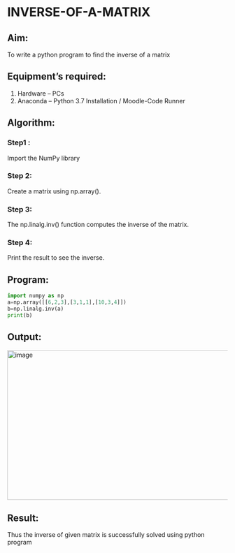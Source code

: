 # INVERSE-OF-A-MATRIX
## Aim:
To write a python program to find the inverse of a matrix
## Equipment’s required:
1. 	Hardware – PCs
2. 	Anaconda – Python 3.7 Installation / Moodle-Code Runner
## Algorithm:
### Step1 : 
Import the NumPy library
### Step 2: 
Create a matrix using np.array().
### Step 3: 
The np.linalg.inv() function computes the inverse of the matrix.
### Step 4: 
Print the result to see the inverse.

## Program:
```python
import numpy as np
a=np.array([[6,2,3],[3,1,1],[10,3,4]])
b=np.linalg.inv(a)
print(b)
```
## Output:
<img width="795" height="343" alt="image" src="https://github.com/user-attachments/assets/b4ff2361-bb8c-4147-a66d-1bef893bfde8" />

## Result:
Thus the inverse of given matrix is successfully solved using python program

